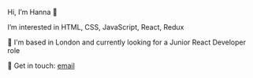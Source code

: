 Hi, I’m Hanna 👋

I’m interested in HTML, CSS, JavaScript, React, Redux

👀 I'm based in London and currently looking for a Junior React Developer role

📧 Get in touch: [email](mailto:hannaeberhoefer@yahoo.com) 

<!---
HannaEb/HannaEb is a ✨ special ✨ repository because its `README.md` (this file) appears on your GitHub profile.
You can click the Preview link to take a look at your changes.
--->
